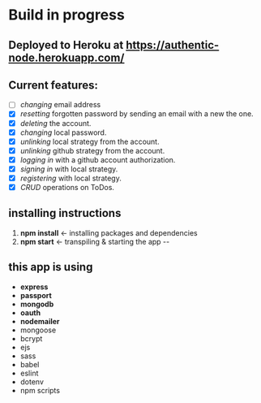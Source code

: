 # Build in progress

Deployed to Heroku at 
https://authentic-node.herokuapp.com/
--

## Current features:
- [ ] *changing* email address
- [x] *resetting* forgotten password by sending an email with a new the one.
- [x] *deleting* the account.
- [x] *changing* local password.
- [x] *unlinking* local strategy from the account.
- [x] *unlinking* github strategy from the account.
- [x] *logging in* with a github account authorization.
- [x] *signing in* with local strategy.
- [x] *registering* with local strategy.
- [x] *CRUD* operations on ToDos.

## installing instructions
1. **npm install** <- installing packages and dependencies
2. **npm start** <- transpiling & starting the app
--

## this app is using
* **express**
* **passport**
* **mongodb**
* **oauth**
* **nodemailer**
* mongoose
* bcrypt
* ejs
* sass
* babel
* eslint
* dotenv
* npm scripts

